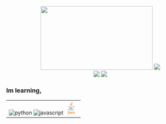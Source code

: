 
<div id="header" align="center">
  <img src="http://24.media.tumblr.com/5f211739cf588911b0255c44e3f18d8a/tumblr_mof4dbWK491r922azo1_500.gif" width="300" height="170"/>
  <img src="https://github-readme-stats.vercel.app/api?username=annapoorna-a-k&show_icons=true&line_height=33&count_private=true&theme=dark" height="170"a />
</div>
<div id="header" align="center">
  <img src="https://github-readme-stats.vercel.app/api/top-langs/?username=annapoorna-a-k&&hide=cmake&langs_count=4&line_height=60&theme=dark" height="170" />
  <img src="https://github-readme-streak-stats.herokuapp.com/?user=annapoorna-a-k&theme=dark" height="170" />
</div>

### Im learning,
<table>
    <tr>
      <td>
        <div>
          <img src="https://img.icons8.com/color/128/000000/python.png" alt="python" width="50" height="50" />
          <img src="https://img.icons8.com/color/128/000000/javascript.png" alt="javascript" width="50" height="50" />
          <img src="https://raw.githubusercontent.com/github/explore/5b3600551e122a3277c2c5368af2ad5725ffa9a1/topics/java/java.png" alt="java" width="36" height="36" />
        </div>
    </td>
  </tr>
</table>
